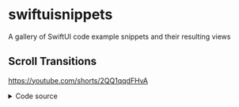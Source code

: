 # swiftuisnippets
A gallery of SwiftUI code example snippets and their resulting views

## Scroll Transitions
https://youtube.com/shorts/2QQ1qqdFHvA

<details><summary>Code source</summary>
View source code in my https://www.patreon.com/Codelaby
</details>

